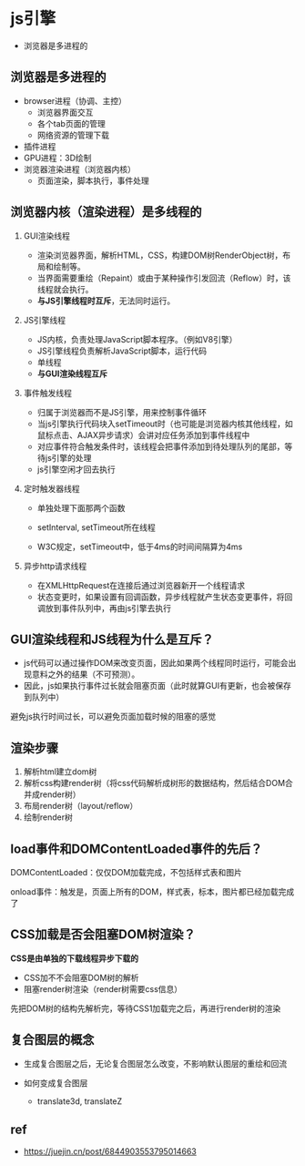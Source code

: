 # js引擎

- 浏览器是多进程的

## 浏览器是多进程的

- browser进程（协调、主控）
  - 浏览器界面交互
  - 各个tab页面的管理
  - 网络资源的管理下载
- 插件进程
- GPU进程：3D绘制
- 浏览器渲染进程（浏览器内核）
  - 页面渲染，脚本执行，事件处理



## 浏览器内核（渲染进程）是多线程的

1. GUI渲染线程

   - 渲染浏览器界面，解析HTML，CSS，构建DOM树RenderObject树，布局和绘制等。
   - 当界面需要重绘（Repaint）或由于某种操作引发回流（Reflow）时，该线程就会执行。
   - **与JS引擎线程时互斥**，无法同时运行。

2. JS引擎线程

   - JS内核，负责处理JavaScript脚本程序。（例如V8引擎）
   - JS引擎线程负责解析JavaScript脚本，运行代码
   - 单线程
   - **与GUI渲染线程互斥**

3. 事件触发线程

   - 归属于浏览器而不是JS引擎，用来控制事件循环
   - 当js引擎执行代码块入setTimeout时（也可能是浏览器内核其他线程，如鼠标点击、AJAX异步请求）会讲对应任务添加到事件线程中
   - 对应事件符合触发条件时，该线程会把事件添加到待处理队列的尾部，等待js引擎的处理
   - js引擎空闲才回去执行

4. 定时触发器线程

   - 单独处理下面那两个函数

   - setInterval, setTimeout所在线程
   - W3C规定，setTimeout中，低于4ms的时间间隔算为4ms

5. 异步http请求线程

   - 在XMLHttpRequest在连接后通过浏览器新开一个线程请求
   - 状态变更时，如果设置有回调函数，异步线程就产生状态变更事件，将回调放到事件队列中，再由js引擎去执行



## GUI渲染线程和JS线程为什么是互斥？

- js代码可以通过操作DOM来改变页面，因此如果两个线程同时运行，可能会出现意料之外的结果（不可预测）。
- 因此，js如果执行事件过长就会阻塞页面（此时就算GUI有更新，也会被保存到队列中）

避免js执行时间过长，可以避免页面加载时候的阻塞的感觉



## 渲染步骤

1. 解析html建立dom树
2. 解析css构建render树（将css代码解析成树形的数据结构，然后结合DOM合并成render树）
3. 布局render树（layout/reflow）
4. 绘制render树



## load事件和DOMContentLoaded事件的先后？

DOMContentLoaded：仅仅DOM加载完成，不包括样式表和图片

onload事件：触发是，页面上所有的DOM，样式表，标本，图片都已经加载完成了



## CSS加载是否会阻塞DOM树渲染？

**CSS是由单独的下载线程异步下载的**

- CSS加不不会阻塞DOM树的解析
- 阻塞render树渲染（render树需要css信息）

先把DOM树的结构先解析完，等待CSS1加载完之后，再进行render树的渲染



## 复合图层的概念

- 生成复合图层之后，无论复合图层怎么改变，不影响默认图层的重绘和回流

- 如何变成复合图层
  - translate3d, translateZ







## ref

- https://juejin.cn/post/6844903553795014663